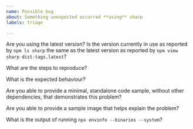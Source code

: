 ```yaml
---
name: Possible bug
about: Something unexpected occurred **using** sharp
labels: triage

---
```


<!-- If this issue relates to installation, please use https://github.com/lovell/sharp/issues/new?labels=installation&template=installation.md instead. -->

Are you using the latest version? Is the version currently in use as reported by `npm ls sharp` the same as the latest version as reported by `npm view sharp dist-tags.latest`?

What are the steps to reproduce?

What is the expected behaviour?

Are you able to provide a minimal, standalone code sample, without other dependencies, that demonstrates this problem?

Are you able to provide a sample image that helps explain the problem?

What is the output of running `npx envinfo --binaries --system`?
